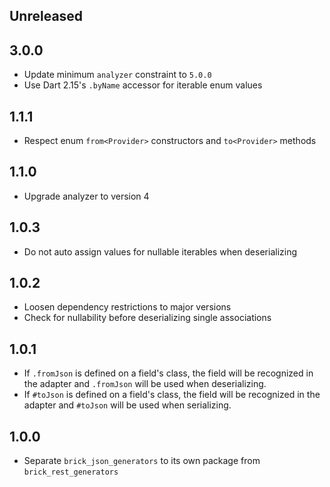 ## Unreleased

## 3.0.0

* Update minimum `analyzer` constraint to `5.0.0`
* Use Dart 2.15's `.byName` accessor for iterable enum values

## 1.1.1

* Respect enum `from<Provider>` constructors and `to<Provider>` methods

## 1.1.0

* Upgrade analyzer to version 4

## 1.0.3

* Do not auto assign values for nullable iterables when deserializing

## 1.0.2

* Loosen dependency restrictions to major versions
* Check for nullability before deserializing single associations

## 1.0.1

* If `.fromJson` is defined on a field's class, the field will be recognized in the adapter and `.fromJson` will be used when deserializing.
* If `#toJson` is defined on a field's class, the field will be recognized in the adapter and `#toJson` will be used when serializing.

## 1.0.0

* Separate `brick_json_generators` to its own package from `brick_rest_generators`
